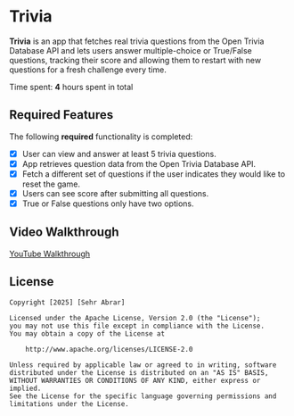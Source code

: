 # Trivia

**Trivia** is an app that fetches real trivia questions from the Open Trivia Database API and lets users answer multiple-choice or True/False questions, tracking their score and allowing them to restart with new questions for a fresh challenge every time.

Time spent: **4** hours spent in total

## Required Features

The following **required** functionality is completed:

- [x] User can view and answer at least 5 trivia questions.
- [x] App retrieves question data from the Open Trivia Database API.
- [x] Fetch a different set of questions if the user indicates they would like to reset the game.
- [x] Users can see score after submitting all questions.
- [x] True or False questions only have two options.

## Video Walkthrough

[YouTube Walkthrough](https://youtube.com/shorts/NSpbpeB0WEw?feature=share)

## License

    Copyright [2025] [Sehr Abrar]

    Licensed under the Apache License, Version 2.0 (the "License");
    you may not use this file except in compliance with the License.
    You may obtain a copy of the License at

        http://www.apache.org/licenses/LICENSE-2.0

    Unless required by applicable law or agreed to in writing, software
    distributed under the License is distributed on an "AS IS" BASIS,
    WITHOUT WARRANTIES OR CONDITIONS OF ANY KIND, either express or implied.
    See the License for the specific language governing permissions and
    limitations under the License.
